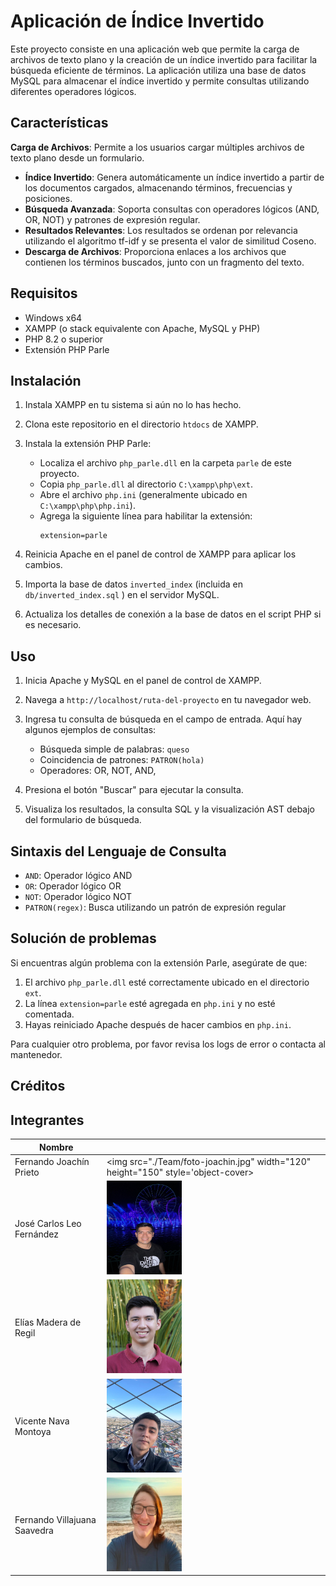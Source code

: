 # Aplicación de Índice Invertido

Este proyecto consiste en una aplicación web que permite la carga de archivos de texto plano y la creación de un índice invertido para facilitar la búsqueda eficiente de términos. La aplicación utiliza una base de datos MySQL para almacenar el índice invertido y permite consultas utilizando diferentes operadores lógicos.

## Características

 **Carga de Archivos**: Permite a los usuarios cargar múltiples archivos de texto plano desde un formulario.
- **Índice Invertido**: Genera automáticamente un índice invertido a partir de los documentos cargados, almacenando términos, frecuencias y posiciones.
- **Búsqueda Avanzada**: Soporta consultas con operadores lógicos (AND, OR, NOT) y patrones de expresión regular.
- **Resultados Relevantes**: Los resultados se ordenan por relevancia utilizando el algoritmo tf-idf y se presenta el valor de similitud Coseno.
- **Descarga de Archivos**: Proporciona enlaces a los archivos que contienen los términos buscados, junto con un fragmento del texto.

## Requisitos

- Windows x64
- XAMPP (o stack equivalente con Apache, MySQL y PHP)
- PHP 8.2 o superior
- Extensión PHP Parle

## Instalación

1. Instala XAMPP en tu sistema si aún no lo has hecho.

2. Clona este repositorio en el directorio `htdocs` de XAMPP.

3. Instala la extensión PHP Parle:
   - Localiza el archivo `php_parle.dll` en la carpeta `parle` de este proyecto.
   - Copia `php_parle.dll` al directorio `C:\xampp\php\ext`.
   - Abre el archivo `php.ini` (generalmente ubicado en `C:\xampp\php\php.ini`).
   - Agrega la siguiente línea para habilitar la extensión:
     ```
     extension=parle
     ```

4. Reinicia Apache en el panel de control de XAMPP para aplicar los cambios.

5. Importa la base de datos `inverted_index` (incluida en `db/inverted_index.sql` ) en el servidor MySQL.

6. Actualiza los detalles de conexión a la base de datos en el script PHP si es necesario.

## Uso

1. Inicia Apache y MySQL en el panel de control de XAMPP.

2. Navega a `http://localhost/ruta-del-proyecto` en tu navegador web.

3. Ingresa tu consulta de búsqueda en el campo de entrada. Aquí hay algunos ejemplos de consultas:

   - Búsqueda simple de palabras: `queso`
   - Coincidencia de patrones: `PATRON(hola)`
   - Operadores: OR, NOT, AND,

4. Presiona el botón "Buscar" para ejecutar la consulta.

5. Visualiza los resultados, la consulta SQL y la visualización AST debajo del formulario de búsqueda.

## Sintaxis del Lenguaje de Consulta

- `AND`: Operador lógico AND
- `OR`: Operador lógico OR
- `NOT`: Operador lógico NOT
- `PATRON(regex)`: Busca utilizando un patrón de expresión regular

## Solución de problemas

Si encuentras algún problema con la extensión Parle, asegúrate de que:

1. El archivo `php_parle.dll` esté correctamente ubicado en el directorio `ext`.
2. La línea `extension=parle` esté agregada en `php.ini` y no esté comentada.
3. Hayas reiniciado Apache después de hacer cambios en `php.ini`.

Para cualquier otro problema, por favor revisa los logs de error o contacta al mantenedor.

## Créditos

## Integrantes

| Nombre                        | <!-- -->                                                           |
| ----------------------------- | ------------------------------------------------------------------ |
| Fernando Joachín Prieto       | <img src="./Team/foto-joachin.jpg" width="120" height="150" style='object-cover>       |
| José Carlos Leo Fernández     | <img src="./Team/foto-leo.JPG" width="120" height="150">           |
| Elías Madera de Regil         | <img src="./Team/foto-elias.jpg" width="120" height="150">         |
| Vicente Nava Montoya          | <img src="./Team/foto-vicente.jpg" width="120" height="150">    |
| Fernando Villajuana Saavedra  | <img src="./Team/foto-villajuana.jpg" width="120" height="150">    |
